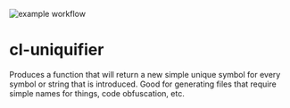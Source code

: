 ![example workflow](https://github.com/gpcz/cl-uniquifier/actions/workflows/testsbcl.yml/badge.svg)

# cl-uniquifier
Produces a function that will return a new simple unique symbol for every symbol or string that is introduced.  Good for generating files that require simple names for things, code obfuscation, etc.
